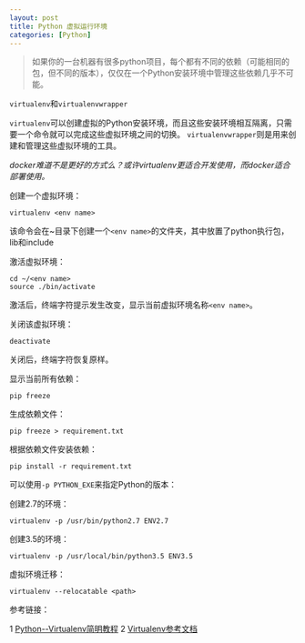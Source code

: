 ```yaml
---
layout: post
title: Python 虚拟运行环境
categories: [Python]
---
```


> 如果你的一台机器有很多python项目，每个都有不同的依赖（可能相同的包，但不同的版本），仅仅在一个Python安装环境中管理这些依赖几乎不可能。

`virtualenv`和`virtualenvwrapper`

`virtualenv`可以创建虚拟的Python安装环境，而且这些安装环境相互隔离，只需要一个命令就可以完成这些虚拟环境之间的切换。
`virtualenvwrapper`则是用来创建和管理这些虚拟环境的工具。

*docker难道不是更好的方式么？或许virtualenv更适合开发使用，而docker适合部署使用。*

创建一个虚拟环境：

	virtualenv <env name>

该命令会在~目录下创建一个`<env name>`的文件夹，其中放置了python执行包，lib和include

激活虚拟环境：

	cd ~/<env name>
	source ./bin/activate

激活后，终端字符提示发生改变，显示当前虚拟环境名称`<env name>`。

关闭该虚拟环境：

	deactivate

关闭后，终端字符恢复原样。

显示当前所有依赖：

	pip freeze

生成依赖文件：

	pip freeze > requirement.txt

根据依赖文件安装依赖：

	pip install -r requirement.txt

可以使用`-p PYTHON_EXE`来指定Python的版本：

创建2.7的环境：

	virtualenv -p /usr/bin/python2.7 ENV2.7

创建3.5的环境：

	virtualenv -p /usr/local/bin/python3.5 ENV3.5

虚拟环境迁移：

	virtualenv --relocatable <path>

参考链接：

1 [Python--Virtualenv简明教程](http://www.jianshu.com/p/08c657bd34f1)
2 [Virtualenv参考文档](http://virtualenv.readthedocs.io/)